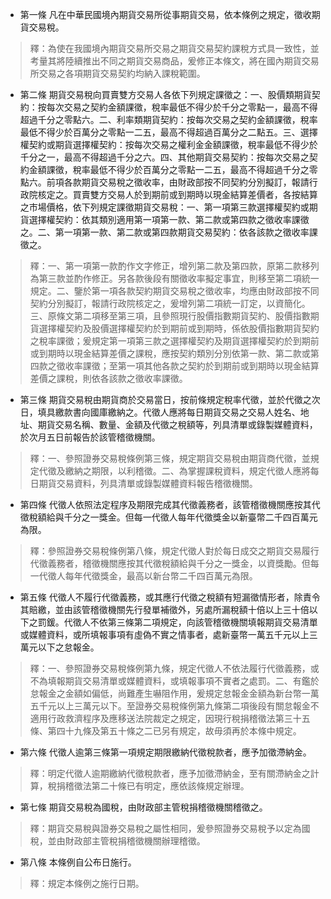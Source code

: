 * 第一條 凡在中華民國境內期貨交易所從事期貨交易，依本條例之規定，徵收期貨交易稅。

> 釋：為使在我國境內期貨交易所交易之期貨交易契約課稅方式具一致性，並考量其將陸續推出不同之期貨交易商品，爰修正本條文，將在國內期貨交易所交易之各項期貨交易契約均納入課稅範圍。

* 第二條 期貨交易稅向買賣雙方交易人各依下列規定課徵之：一、股價類期貨契約：按每次交易之契約金額課徵，稅率最低不得少於千分之零點一，最高不得超過千分之零點六。二、利率類期貨契約：按每次交易之契約金額課徵，稅率最低不得少於百萬分之零點一二五，最高不得超過百萬分之二點五。三、選擇權契約或期貨選擇權契約：按每次交易之權利金金額課徵，稅率最低不得少於千分之一，最高不得超過千分之六。四、其他期貨交易契約：按每次交易之契約金額課徵，稅率最低不得少於百萬分之零點一二五，最高不得超過千分之零點六。前項各款期貨交易稅之徵收率，由財政部按不同契約分別擬訂，報請行政院核定之。買賣雙方交易人於到期前或到期時以現金結算差價者，各按結算之市場價格，依下列規定課徵期貨交易稅：一、第一項第三款選擇權契約或期貨選擇權契約：依其類別適用第一項第一款、第二款或第四款之徵收率課徵之。二、第一項第一款、第二款或第四款期貨交易契約：依各該款之徵收率課徵之。

> 釋：一、第一項第一款酌作文字修正，增列第二款及第四款，原第二款移列為第三款並酌作修正。另各款後段有關徵收率擬定事宜，則移至第二項統一規定。二、鑒於第一項各款契約期貨交易稅之徵收率，均應由財政部按不同契約分別擬訂，報請行政院核定之，爰增列第二項統一訂定，以資簡化。三、原條文第二項移至第三項，且參照現行股價指數期貨契約、股價指數期貨選擇權契約及股價選擇權契約於到期前或到期時，係依股價指數期貨契約之稅率課徵；爰規定第一項第三款之選擇權契約及期貨選擇權契約於到期前或到期時以現金結算差價之課稅，應按契約類別分別依第一款、第二款或第四款之徵收率課徵；至第一項其他各款之契約於到期前或到期時以現金結算差價之課稅，則依各該款之徵收率課徵。

* 第三條 期貨交易稅由期貨商於交易當日，按前條規定稅率代徵，並於代徵之次日，填具繳款書向國庫繳納之。代徵人應將每日期貨交易之交易人姓名、地址、期貨交易名稱、數量、金額及代徵之稅額等，列具清單或錄製媒體資料，於次月五日前報告於該管稽徵機關。

> 釋：一、參照證券交易稅條例第三條，規定期貨交易稅由期貨商代徵，並規定代徵及繳納之期限，以利稽徵。二、為掌握課稅資料，規定代徵人應將每日期貨交易資料，列具清單或錄製媒體資料報告稽徵機關。

* 第四條 代徵人依照法定程序及期限完成其代徵義務者，該管稽徵機關應按其代徵稅額給與千分之一獎金。但每一代徵人每年代徵獎金以新臺幣二千四百萬元為限。

> 釋：參照證券交易稅條例第八條，規定代徵人對於每日成交之期貨交易履行代徵義務者，稽徵機關應按其代徵稅額給與千分之一獎金，以資獎勵。但每一代徵人每年代徵獎金，最高以新台幣二千四百萬元為限。

* 第五條 代徵人不履行代徵義務，或其應行代徵之稅額有短漏徵情形者，除責令其賠繳，並由該管稽徵機關先行發單補徵外，另處所漏稅額十倍以上三十倍以下之罰鍰。代徵人不依第三條第二項規定，向該管稽徵機關填報期貨交易清單或媒體資料，或所填報事項有虛偽不實之情事者，處新臺幣一萬五千元以上三萬元以下之怠報金。

> 釋：一、參照證券交易稅條例第九條，規定代徵人不依法履行代徵義務，或不為填報期貨交易清單或媒體資料，或填報事項不實者之處罰。二、有鑑於怠報金之金額如偏低，尚難產生嚇阻作用，爰規定怠報金金額為新台幣一萬五千元以上三萬元以下。至證券交易稅條例第九條第二項後段有關怠報金不適用行政救濟程序及應移送法院裁定之規定，因現行稅捐稽徵法第三十五條、第四十九條及第五十條之二已另有規定，故毋須再於本條中規定。

* 第六條 代徵人逾第三條第一項規定期限繳納代徵稅款者，應予加徵滯納金。

> 釋：明定代徵人逾期繳納代徵稅款者，應予加徵滯納金，至有關滯納金之計算，稅捐稽徵法第二十條已有明定，應依該條規定辦理。

* 第七條 期貨交易稅為國稅，由財政部主管稅捐稽徵機關稽徵之。

> 釋：期貨交易稅與證券交易稅之屬性相同，爰參照證券交易稅予以定為國稅，並由財政部主管稅捐稽徵機關辦理稽徵。

* 第八條 本條例自公布日施行。

> 釋：規定本條例之施行日期。

